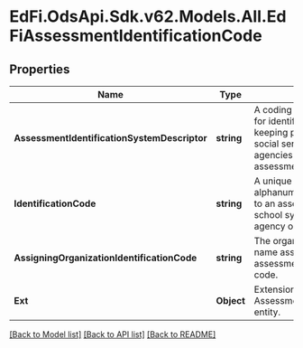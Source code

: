 # EdFi.OdsApi.Sdk.v62.Models.All.EdFiAssessmentIdentificationCode

## Properties

Name | Type | Description | Notes
------------ | ------------- | ------------- | -------------
**AssessmentIdentificationSystemDescriptor** | **string** | A coding scheme that is used for identification and record-keeping purposes by schools, social services, or other agencies to refer to an assessment. | 
**IdentificationCode** | **string** | A unique number or alphanumeric code assigned to an assessment by a school, school system, state, or other agency or entity. | 
**AssigningOrganizationIdentificationCode** | **string** | The organization code or name assigning the assessment identification code. | [optional] 
**Ext** | **Object** | Extensions to the AssessmentIdentificationCode entity. | [optional] 

[[Back to Model list]](../../README.md#documentation-for-models) [[Back to API list]](../../README.md#documentation-for-api-endpoints) [[Back to README]](../../README.md)

